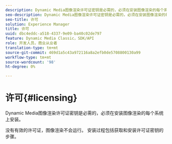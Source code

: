 ```yaml
---
description: Dynamic Media图像渲染许可证密钥是必需的，必须在安装图像渲染的每个系统上安装。
seo-description: Dynamic Media图像渲染许可证密钥是必需的，必须在安装图像渲染的每个系统上安装。
seo-title: 许可
solution: Experience Manager
title: 许可
uuid: dbc4eddc-a518-4337-9e09-ba40c02de797
feature: Dynamic Media Classic，SDK/API
role: 开发人员，商业从业者
translation-type: tm+mt
source-git-commit: 469d1a5c43a972116a8a2efb0de5708800130a99
workflow-type: tm+mt
source-wordcount: '98'
ht-degree: 0%

---
```



# 许可{#licensing}

Dynamic Media图像渲染许可证密钥是必需的，必须在安装图像渲染的每个系统上安装。

没有有效的许可证，图像渲染不会运行。 安装过程包括获取和安装许可证密钥的步骤。
